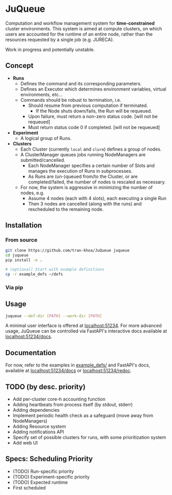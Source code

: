 # JuQueue
Computation and workflow management system for **time-constrained** cluster environments.
This system is aimed at compute clusters, on which users are accounted for the runtime of an entire node, 
rather than the resources requested by a single job (e.g. JURECA).

Work in progress and potentially unstable.

## Concept
- **Runs**
  - Defines the command and its corresponding parameters.
  - Defines an Executor which determines environment variables, virtual environments, etc...
  - Commands should be robust to termination, i.e.  
    - Should resume from previous computation if terminated.
      - If the Node shuts down/fails, the Run will be requeued.
    - Upon failure, must return a non-zero status code. [will not be requeued]
    - Must return status code 0 if completed. [will not be requeued]
- **Experiment**
  - A logical group of Runs.
- **Clusters**
  - Each Cluster (currently `local` and `slurm`) defines a group of nodes.
  - A ClusterManager queues jobs running NodeManagers are submitted/cancelled.
    - Each NodeManager specifies a certain number of Slots and manages the execution of Runs in subprocesses.
    - As Runs are (un-)queued from/to the Cluster, or are completed/failed, the number of nodes is rescaled as necessary.
  - For now, the system is aggressive in minimizing the number of nodes, e.g.
    - Assume 4 nodes (each with 4 slots), each executing a single Run
    - Then 3 nodes are cancelled (along with the runs) and rescheduled to the remaining node. 

## Installation
### From source
```bash
git clone https://github.com/tran-khoa/JuQueue juqueue
cd juqueue
pip install -e .

# (optional) Start with example definitions
cp -r example_defs ~/defs
```
### Via pip

## Usage
```bash
juqueue --def-dir [PATH] --work-dir [PATH]
```

A minimal user interface is offered at [localhost:51234](http://localhost:51234).
For more advanced usage, JuQueue can be controlled via FastAPI's interactive docs 
available at [localhost:51234/docs](http://localhost:51234/docs).

## Documentation
For now, refer to the examples in [example_defs/](./example_defs) and FastAPI's docs,
available at [localhost:51234/docs](http://localhost:51234/docs)
or [localhost:51234/redoc](http://localhost:51234/redoc).

## TODO (by desc. priority)
- Add per-cluster core-h accounting function
- Adding heartbeats from process itself (by stdout, stderr)
- Adding dependencies
- Implement periodic health check as a safeguard (move away from NodeManagers)
- Adding Resource system
- Adding notifications API
- Specify set of possible clusters for runs, with some prioritization system
- Add web UI

## Specs: Scheduling Priority
- (TODO) Run-specific priority
- (TODO) Experiment-specific priority
- (TODO) Expected runtime
- First scheduled
